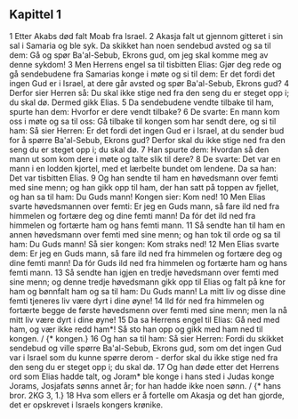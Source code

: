 ## Kapittel 1

1 Etter Akabs død falt Moab fra Israel.
2 Akasja falt ut gjennom gitteret i sin sal i Samaria og ble syk. Da skikket han noen sendebud avsted og sa til dem: Gå og spør Ba'al-Sebub, Ekrons gud, om jeg skal komme meg av denne sykdom!
3 Men Herrens engel sa til tisbitten Elias: Gjør deg rede og gå sendebudene fra Samarias konge i møte og si til dem: Er det fordi det ingen Gud er i Israel, at dere går avsted og spør Ba'al-Sebub, Ekrons gud?
4 Derfor sier Herren så: Du skal ikke stige ned fra den seng du er steget opp i; du skal dø. Dermed gikk Elias.
5 Da sendebudene vendte tilbake til ham, spurte han dem: Hvorfor er dere vendt tilbake?
6 De svarte: En mann kom oss i møte og sa til oss: Gå tilbake til kongen som har sendt dere, og si til ham: Så sier Herren: Er det fordi det ingen Gud er i Israel, at du sender bud for å spørre Ba'al-Sebub, Ekrons gud? Derfor skal du ikke stige ned fra den seng du er steget opp i; du skal dø.
7 Han spurte dem: Hvordan så den mann ut som kom dere i møte og talte slik til dere?
8 De svarte: Det var en mann i en lodden kjortel, med et lærbelte bundet om lendene. Da sa han: Det var tisbitten Elias.
9 Og han sendte til ham en høvedsmann over femti med sine menn; og han gikk opp til ham, der han satt på toppen av fjellet, og han sa til ham: Du Guds mann! Kongen sier: Kom ned!
10 Men Elias svarte høvedsmannen over femti: Er jeg en Guds mann, så fare ild ned fra himmelen og fortære deg og dine femti mann! Da fór det ild ned fra himmelen og fortærte ham og hans femti mann.
11 Så sendte han til ham en annen høvedsmann over femti med sine menn; og han tok til orde og sa til ham: Du Guds mann! Så sier kongen: Kom straks ned!
12 Men Elias svarte dem: Er jeg en Guds mann, så fare ild ned fra himmelen og fortære deg og dine femti mann! Da fór Guds ild ned fra himmelen og fortærte ham og hans femti mann.
13 Så sendte han igjen en tredje høvedsmann over femti med sine menn; og denne tredje høvedsmann gikk opp til Elias og falt på kne for ham og bønnfalt ham og sa til ham: Du Guds mann! La mitt liv og disse dine femti tjeneres liv være dyrt i dine øyne!
14 Ild fór ned fra himmelen og fortærte begge de første høvedsmenn over femti med sine menn; men la nå mitt liv være dyrt i dine øyne!
15 Da sa Herrens engel til Elias: Gå ned med ham, og vær ikke redd ham*! Så sto han opp og gikk med ham ned til kongen. / {* kongen.}
16 Og han sa til ham: Så sier Herren: Fordi du skikket sendebud og ville spørre Ba'al-Sebub, Ekrons gud, som om det ingen Gud var i Israel som du kunne spørre derom - derfor skal du ikke stige ned fra den seng du er steget opp i; du skal dø.
17 Og han døde etter det Herrens ord som Elias hadde talt, og Joram* ble konge i hans sted i Judas konge Jorams, Josjafats sønns annet år; for han hadde ikke noen sønn. / {* hans bror. 2KG 3, 1.}
18 Hva som ellers er å fortelle om Akasja og det han gjorde, det er opskrevet i Israels kongers krønike.
